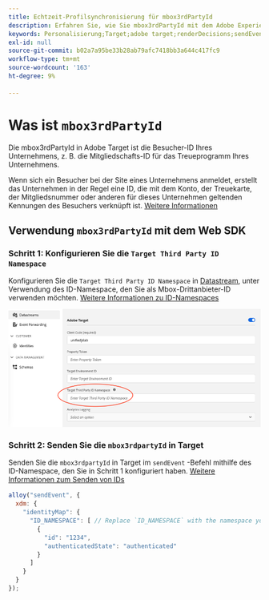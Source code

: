 ```yaml
---
title: Echtzeit-Profilsynchronisierung für mbox3rdPartyId
description: Erfahren Sie, wie Sie mbox3rdPartyId mit dem Adobe Experience Platform Web SDK verwenden.
keywords: Personalisierung;Target;adobe target;renderDecisions;sendEvent;mbox3rdPartyId;
exl-id: null
source-git-commit: b02a7a95be33b28ab79afc7418bb3a644c417fc9
workflow-type: tm+mt
source-wordcount: '163'
ht-degree: 9%

---
```



# Was ist `mbox3rdPartyId`

Die mbox3rdPartyId in Adobe Target ist die Besucher-ID Ihres Unternehmens, z. B. die Mitgliedschafts-ID für das Treueprogramm Ihres Unternehmens.

Wenn sich ein Besucher bei der Site eines Unternehmens anmeldet, erstellt das Unternehmen in der Regel eine ID, die mit dem Konto, der Treuekarte, der Mitgliedsnummer oder anderen für dieses Unternehmen geltenden Kennungen des Besuchers verknüpft ist. [Weitere Informationen](https://experienceleague.adobe.com/docs/target/using/audiences/visitor-profiles/3rd-party-id.html?lang=en#)


## Verwendung `mbox3rdPartyId` mit dem Web SDK

### Schritt 1: Konfigurieren Sie die `Target Third Party ID Namespace`

Konfigurieren Sie die `Target Third Party ID Namespace` in [Datastream](../../fundamentals/datastreams.md), unter Verwendung des ID-Namespace, den Sie als Mbox-Drittanbieter-ID verwenden möchten.
[Weitere Informationen zu ID-Namespaces](https://experienceleague.adobe.com/docs/experience-platform/identity/namespaces.html?lang=de)

![](assets/mbox3rdpartyid.png)

### Schritt 2: Senden Sie die `mbox3rdpartyId` in Target

Senden Sie die `mbox3rdpartyId` in Target im `sendEvent` -Befehl mithilfe des ID-Namespace, den Sie in Schritt 1 konfiguriert haben.
[Weitere Informationen zum Senden von IDs](../../identity/overview.md#syncing-identities)

```javascript
alloy("sendEvent", {
  xdm: {
    "identityMap": {
      "ID_NAMESPACE": [ // Replace `ID_NAMESPACE` with the namespace you have configured in Step 1.
        {
          "id": "1234",
          "authenticatedState": "authenticated"
        }
      ]
    }
  }
});
```


